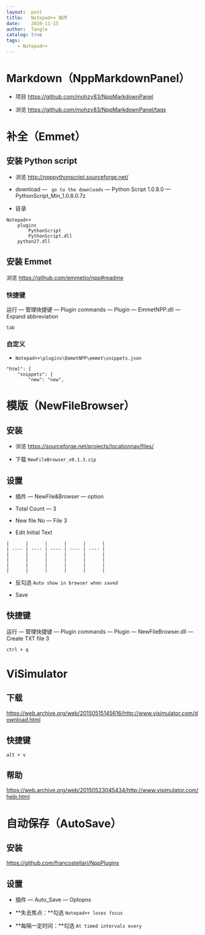 ```yaml
---
layout:  post
title:   Notepad++ 插件
date:    2020-11-15
author:  Tangle
catalog: true
tags:
    - Notepad++
---
```


# Markdown（NppMarkdownPanel）

- 项目 <https://github.com/mohzy83/NppMarkdownPanel>

- 浏览 <https://github.com/mohzy83/NppMarkdownPanel/tags>

# 补全（Emmet）

## 安装 Python script

- 浏览 <http://npppythonscript.sourceforge.net/>

- download — ` go to the downloads` — Python Script 1.0.8.0 — PythonScript_Min_1.0.8.0.7z

- 目录

```
Notepad++
    plugins
        PythonScript
        PythonScript.dll
    python27.dll
```

## 安装 Emmet

浏览 <https://github.com/emmetio/npp#readme>

### 快捷键

运行 — 管理快捷键 — Plugin commands — Plugin — EmmetNPP.dll — Expand abbreviation

```
tab
```

### 自定义

- `Notepad++\plugins\EmmetNPP\emmet\snippets.json`

```
"html": {
    "snippets": {
        "new": "new",
```

# 模版（NewFileBrowser）

## 安装

- 浏览 <https://sourceforge.net/projects/locationnav/files/>

- 下载 `NewFileBrowser_v0.1.3.zip`

## 设置

- 插件 — NewFile&Browser — option

- Total Count — 3

- New file No — File 3

- Edit Initial Text

```
|      |      |      |      |      |
| ---- | ---- | ---- | ---- | ---- |
|      |      |      |      |      |
|      |      |      |      |      |
|      |      |      |      |      |
|      |      |      |      |      |
```

- 反勾选 `Auto show in browser when saved`

- Save

## 快捷键

运行 — 管理快捷键 — Plugin commands — Plugin — NewFileBrowser.dll — Create TXT file 3

```
ctrl + q
```

#  ViSimulator

## 下载

<https://web.archive.org/web/20150515145616/http://www.visimulator.com/download.html>

## 快捷键

```
alt + v
```

## 帮助

<https://web.archive.org/web/20150523045434/http://www.visimulator.com/help.html>

# 自动保存（AutoSave）

## 安装

<https://github.com/francostellari/NppPlugins>

## 设置

- 插件 — Auto_Save — Optopns

- **失去焦点：**勾选 `Notepad++ loses focus`

- **每隔一定时间：**勾选 `At timed intervals every`
